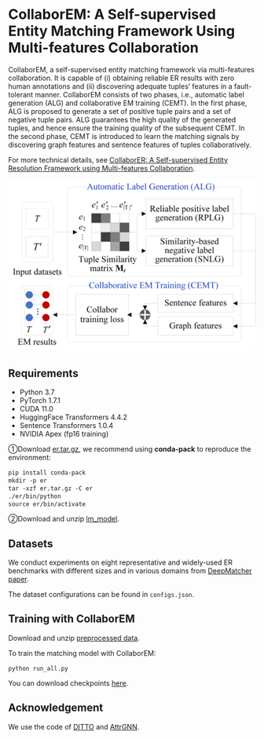# **CollaborEM: A Self-supervised Entity Matching Framework Using Multi-features Collaboration**

CollaborEM, a self-supervised entity matching framework via multi-features collaboration. It is capable of (i) obtaining reliable ER results with zero human annotations and (ii) discovering adequate tuples’ features in a fault-tolerant manner. CollaborEM consists of two phases, i.e., automatic label generation (ALG) and collaborative EM training (CEMT). In the first phase, ALG is proposed to generate a set of positive tuple pairs and a set of negative tuple pairs. ALG guarantees the high quality of the generated tuples, and hence ensure the training quality of the subsequent CEMT. In the second phase, CEMT is introduced to learn the matching signals by discovering graph features and sentence features of tuples collaboratively.

For more technical details, see [CollaborER: A Self-supervised Entity Resolution Framework using Multi-features Collaboration](https://arxiv.org/abs/2108.08090).

![framework](framework.jpg)

## Requirements

* Python 3.7
* PyTorch 1.7.1
* CUDA 11.0
* HuggingFace Transformers 4.4.2
* Sentence Transformers 1.0.4
* NVIDIA Apex (fp16 training)

①Download [er.tar.gz](https://drive.google.com/file/d/1MHRfyk5bp7jv1dz-dCByhnTL483G43tR/view?usp=sharing), we recommend using **conda-pack** to reproduce the environment:

```
pip install conda-pack
mkdir -p er
tar -xzf er.tar.gz -C er
./er/bin/python
source er/bin/activate
```

②Download and unzip [lm_model](https://drive.google.com/file/d/13uzWfiZNfJewEkCtAfS4J1rX5td8CaWf/view?usp=sharing).

## Datasets

We conduct experiments on eight representative and widely-used ER benchmarks with different sizes and in various domains from [DeepMatcher paper](http://pages.cs.wisc.edu/~anhai/papers1/deepmatcher-sigmod18.pdf).

The dataset configurations can be found in ``configs.json``. 


## Training with CollaborEM

Download and unzip [preprocessed data](https://drive.google.com/file/d/13UvUh8RMlm28WCoubXIJC9q9NMtMW2yU/view?usp=sharing).

To train the matching model with CollaborEM:
```
python run_all.py
```

You can download checkpoints [here](https://drive.google.com/file/d/1kAP5niP4Etye4cuarAXm6xbxDYkyHGnS/view?usp=sharing). 

## Acknowledgement

We use the code of [DITTO](https://github.com/megagonlabs/ditto) and [AttrGNN](https://github.com/thunlp/explore-and-evaluate).
